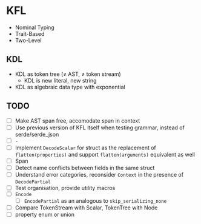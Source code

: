 # KFL

- Nominal Typing
- Trait-Based
- Two-Level

## KDL

- KDL as token tree (≠ AST, ≠ token stream)
  - KDL is new literal, new string
- KDL as algebraic data type with exponential

## TODO

- [ ] Make AST span free, accomodate span in context
- [ ] Use previous version of KFL itself when testing grammar, instead of serde/serde_json
- [ ] `-`
- [ ] Implement `DecodeScalar` for struct as the replacement of `flatten(properties)` and support `flatten(arguments)` equivalent as well
- [ ] Span
- [ ] Detect name conflicts between fields in the same struct
- [ ] Understand error categories, reconsider `Context` in the presence of `DecodePartial`
- [ ] Test organisation, provide utility macros
- [ ] `Encode`
  - [ ] `EncodePartial` as an analogous to `skip_serializing_none`
- [ ] Compare TokenStream with Scalar, TokenTree with Node
- [ ] property enum or union
